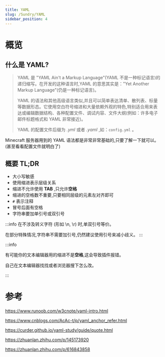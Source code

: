 ```yaml
---
title: YAML
slug: /Sundry/YAML
sidebar_position: 4
---
```



# 概览

## 什么是 YAML?

> YAML 是 "YAML Ain't a Markup Language"(YAML 不是一种标记语言)的递归缩写。在开发的这种语言时,YAML 的意思其实是："Yet Another Markup Language"(仍是一种标记语言)。
>
> YAML 的语法和其他高级语言类似,并且可以简单表达清单、散列表、标量等数据形态。它使用空白符号缩进和大量依赖外观的特色,特别适合用来表达或编辑数据结构、各种配置文件、调试内容、文件大纲(例如：许多电子邮件标题格式和 YAML 非常接近)。
>
> YAML 的配置文件后缀为 *.yml* 或者 *.yaml* ,如：`config.yml` 。

Minecraft 服务器用到的 YAML 语法都是非常非常基础的,只要了解一下就可以。(甚至看看配置文件就明白了)



## 概要 TL;DR
- 大小写敏感
- 使用缩进表示层级关系
- 缩进不允许使用 **TAB** ,只允许**空格**
- 缩进的空格数不重要,只要相同层级的元素左对齐即可
- `#` 表示注释
- 冒号后面有空格
- 字符串要加单引号或双引号

:::info
在不涉及转义字符 (形如 \n, \r) 时,单双引号等价。

在部分特殊情况,字符串不需要加引号,仍然建议使用引号来减小歧义。
:::

:::info

有可能你的文本编辑器用的缩进不是**空格**,这会导致插件报错。

自己在文本编辑器找找或者浏览器搜下怎么改。

:::

# 参考

https://www.runoob.com/w3cnote/yaml-intro.html

https://www.cnblogs.com/AcAc-t/p/yaml_anchor_refer.html

https://curder.github.io/yaml-study/guide/quote.html

https://zhuanlan.zhihu.com/p/145173920

https://zhuanlan.zhihu.com/p/616843858
